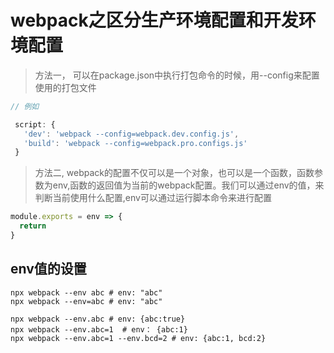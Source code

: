 # webpack之区分生产环境配置和开发环境配置

>  方法一， 可以在package.json中执行打包命令的时候，用--config来配置使用的打包文件
```js
// 例如

 script: {
   'dev': 'webpack --config=webpack.dev.config.js',
   'build': 'webpack --config=webpack.pro.configs.js'
 }

```


> 方法二, webpack的配置不仅可以是一个对象，也可以是一个函数，函数参数为env,函数的返回值为当前的webpack配置。我们可以通过env的值，来判断当前使用什么配置,env可以通过运行脚本命令来进行配置

```js
module.exports = env => {
  return
}

```
## env值的设置
```shell
npx webpack --env abc # env: "abc"
npx webpack --env=abc # env: "abc"

npx webpack --env.abc # env: {abc:true}
npx webpack --env.abc=1  # env： {abc:1}
npx webpack --env.abc=1 --env.bcd=2 # env: {abc:1, bcd:2}
```
